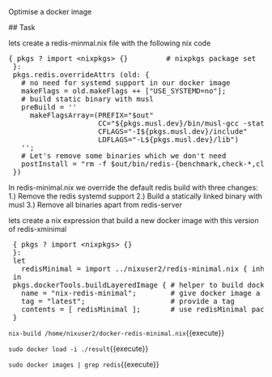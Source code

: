 Optimise a docker image

## Task

lets create a redis-minmal.nix file with the following nix code

<pre class="file" data-filename="redis-minimal.nix" data-target="replace">
{ pkgs ? import &ltnixpkgs&gt {}         # nixpkgs package set
 }:
 pkgs.redis.overrideAttrs (old: {
   # no need for systemd support in our docker image
   makeFlags = old.makeFlags ++ ["USE_SYSTEMD=no"];
   # build static binary with musl
   preBuild = ''
     makeFlagsArray=(PREFIX="$out"
                     CC="${pkgs.musl.dev}/bin/musl-gcc -static"
                     CFLAGS="-I${pkgs.musl.dev}/include"
                     LDFLAGS="-L${pkgs.musl.dev}/lib")
   '';
   # Let's remove some binaries which we don't need
   postInstall = "rm -f $out/bin/redis-{benchmark,check-*,cli}";
 })
</pre>

In redis-minimal.nix we override the default redis build with three changes:
1.) Remove the redis systemd support
2.) Build a statically linked binary with musl
3.) Remove all binaries apart from redis-server

lets create a nix expression that build a new docker image with this version of redis-xminimal


<pre class="file" data-filename="docker-redis-minimal.nix" data-target="replace">
 { pkgs ? import &ltnixpkgs&gt {}
 }:
 let
   redisMinimal = import ../nixuser2/redis-minimal.nix { inherit pkgs; };
 in
 pkgs.dockerTools.buildLayeredImage { # helper to build docker image
   name = "nix-redis-minimal";        # give docker image a name
   tag = "latest";                    # provide a tag
   contents = [ redisMinimal ];       # use redisMinimal package
 }
</pre>

`nix-build /home/nixuser2/docker-redis-minimal.nix`{{execute}}

`sudo docker load -i ./result`{{execute}}

`sudo docker images | grep redis`{{execute}}

